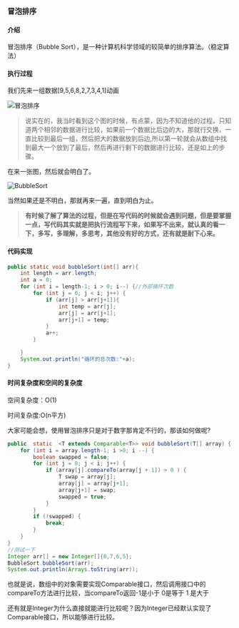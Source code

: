 ### 冒泡排序

#### 介绍

冒泡排序（Bubble Sort），是一种计算机科学领域的较简单的排序算法。（稳定算法）

#### 执行过程

我们先来一组数据[9,5,6,8,2,7,3,4,1]动画

![冒泡排序](https://mmbiz.qpic.cn/mmbiz_gif/iccib9G9IAFPjurL1MqvIYibxsicv8yr9a1MicMU54kmlO9ORBv5qyKBs0bWX0KABILjKxQEibo60oKG0wUA5MRz1JLw/0?wx_fmt=gif)

>说实在的，我当时看到这个图的时候，有点蒙，因为不知道他的过程，只知道两个相邻的数据进行比较，如果前一个数据比后边的大，那就行交换，一直比较到最后一组，然后把大的数据放到后边,所以第一轮就会从数组中找到最大一个放到了最后，然后再进行剩下的数据进行比较，还是如上的步骤。



在来一张图，然后就会明白了。

![BubbleSort](https://mmbiz.qpic.cn/mmbiz_png/iccib9G9IAFPiagRBCVjjV9kPBvKIZ4hDJg3AlmqrFBzSibg2iaVJrmPTiclQeoXlKeoSFfavct7nWF4fXgRbMTv9ugA/0?wx_fmt=png)

当然如果还是不明白，那就再来一遍，直到明白为止。

>**有时候了解了算法的过程，但是在写代码的时候就会遇到问题，但是要掌握一点，写代码其实就是把执行流程写下来，如果写不出来，就认真的看一下，多写，多理解，多思考，其他没有好的方式，还有就是耐下心来。**

#### 代码实现

```java
public static void bubbleSort(int[] arr){
    int length = arr.length;
    int a = 0;
    for (int i = length-1; i > 0; i--) {//外部循环次数
        for (int j = 0; j < i; j++) {
            if (arr[j] > arr[j+1]){
                int temp = arr[j];
                arr[j] = arr[j+1];
                arr[j+1] = temp;
            }
            a++;
        }

    }
    System.out.println("循环的总次数:"+a);
}
```

#### 时间复杂度和空间的复杂度

空间复杂度：O(1)

时间复杂度:O(n平方)



大家可能会想，使用冒泡排序只是对于数字那肯定不行的，那该如何做呢?

```java
public  static  <T extends Comparable<T>> void bubbleSort(T[] array) {
    for (int i = array.length-1; i >0; i --) {
        boolean swapped = false;
        for (int j = 0; j < i; j++) {
            if (array[j].compareTo(array[j + 1]) > 0 ) {
                T swap = array[j];
                array[j] = array[j+1];
                array[j+1] = swap;
                swapped = true;
            }
        }
        if (!swapped) {
            break;
        }
    }
}
//测试一下
Integer arr[] = new Integer[]{8,7,6,5};
BubbleSort.bubbleSort(arr);
System.out.println(Arrays.toString(arr));
```

也就是说，数组中的对象需要实现Comparable接口，然后调用接口中的compareTo方法进行比较，当compareTo返回-1是小于   0是等于  1 是大于

还有就是Integer为什么直接就能进行比较呢？因为Integer已经默认实现了Comparable接口，所以能够进行比较。

